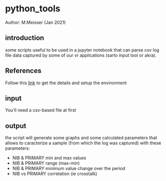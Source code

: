 # python_tools

Author: M.Meisser (Jan 2021)
## introduction
 some scripts useful to be used in a jupyter notebook that can parse csv log file data captured by some of our vr applications (sarto input tool or akra).
 
## References
Follow this [link](https://docs.google.com/document/d/1nbtnkmugINfLZDkXvd0Pg-F84M_gCakWoVQM8z54nQs/edit#heading=h.2wsf72o3ozki) to get the details and setup the environment 

## input
You'll need a csv-based file at first

## output
the script will generate some graphs and some calculated parameters that allows to caracterize a sample (from which the log was captured) with these parameters:

- NIB & PRIMARY min and max values
- NIB & PRIMARY range (max-min)
- NIB & PRIMARY minimum value change over the period
- NIB vs PRIMARY correlation (ie crosstalk)
